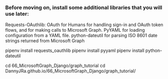 ### Before moving on, install some additional libraries that you will use later:

Requests-OAuthlib: OAuth for Humans for handling sign-in and OAuth token flows, and for making calls to Microsoft Graph.
PyYAML for loading configuration from a YAML file.
python-dateutil for parsing ISO 8601 date strings returned from Microsoft Graph

pipenv install requests_oauthlib 
pipenv install pyyaml 
pipenv install python-dateutil

cd 66_MicrosoftGraph_Django/graph_tutorial
cd DannyJRa.github.io/66_MicrosoftGraph_Django/graph_tutorial/
